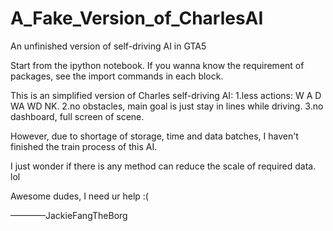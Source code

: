 # A_Fake_Version_of_CharlesAI
An unfinished version of self-driving AI in GTA5

Start from the ipython notebook. If you wanna know the requirement of packages, see the import commands in each block.

This is an simplified version of Charles self-driving AI:
1.less actions: W A D WA WD NK.
2.no obstacles, main goal is just stay in lines while driving.
3.no dashboard, full screen of scene.

However, due to shortage of storage, time and data batches, I haven't finished the train process of this AI.

I just wonder if there is any method can reduce the scale of required data. lol

Awesome dudes, I need ur help :(

————JackieFangTheBorg
